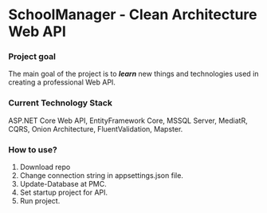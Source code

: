 # SchoolManager - Clean Architecture Web API
### Project goal
The main goal of the project is to ***learn*** new things and technologies used in creating a professional Web API.
### Current Technology Stack
ASP.NET Core Web API, EntityFramework Core, MSSQL Server, MediatR, CQRS, Onion Architecture, FluentValidation, Mapster.
### How to use?
1. Download repo
2. Change connection string in appsettings.json file.
3. Update-Database at PMC.
4. Set startup project for API.
5. Run project.
